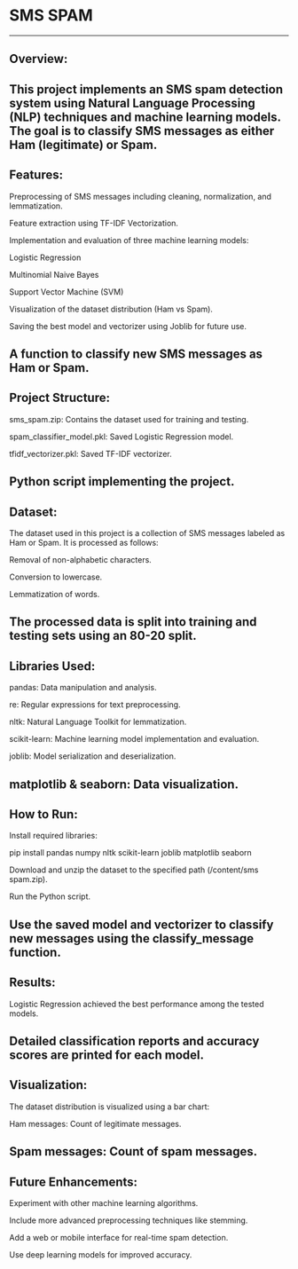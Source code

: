 #  SMS SPAM
---
Overview:
---
This project implements an SMS spam detection system using Natural Language Processing (NLP) techniques and machine learning models. The goal is to classify SMS messages as either Ham (legitimate) or Spam.
---
Features:
---
Preprocessing of SMS messages including cleaning, normalization, and lemmatization.

Feature extraction using TF-IDF Vectorization.

Implementation and evaluation of three machine learning models:

Logistic Regression

Multinomial Naive Bayes

Support Vector Machine (SVM)

Visualization of the dataset distribution (Ham vs Spam).

Saving the best model and vectorizer using Joblib for future use.

A function to classify new SMS messages as Ham or Spam.
---
Project Structure:
---
sms_spam.zip: Contains the dataset used for training and testing.

spam_classifier_model.pkl: Saved Logistic Regression model.

tfidf_vectorizer.pkl: Saved TF-IDF vectorizer.

Python script implementing the project.
---
Dataset:
---
The dataset used in this project is a collection of SMS messages labeled as Ham or Spam. It is processed as follows:

Removal of non-alphabetic characters.

Conversion to lowercase.

Lemmatization of words.

The processed data is split into training and testing sets using an 80-20 split.
---
Libraries Used:
---
pandas: Data manipulation and analysis.

re: Regular expressions for text preprocessing.

nltk: Natural Language Toolkit for lemmatization.

scikit-learn: Machine learning model implementation and evaluation.

joblib: Model serialization and deserialization.

matplotlib & seaborn: Data visualization.
---
How to Run:
---
Install required libraries:

pip install pandas numpy nltk scikit-learn joblib matplotlib seaborn

Download and unzip the dataset to the specified path (/content/sms spam.zip).

Run the Python script.

Use the saved model and vectorizer to classify new messages using the classify_message function.
---
Results:
---
Logistic Regression achieved the best performance among the tested models.

Detailed classification reports and accuracy scores are printed for each model.
---
Visualization:
---
The dataset distribution is visualized using a bar chart:

Ham messages: Count of legitimate messages.

Spam messages: Count of spam messages.
---
Future Enhancements:
---
Experiment with other machine learning algorithms.

Include more advanced preprocessing techniques like stemming.

Add a web or mobile interface for real-time spam detection.

Use deep learning models for improved accuracy.
